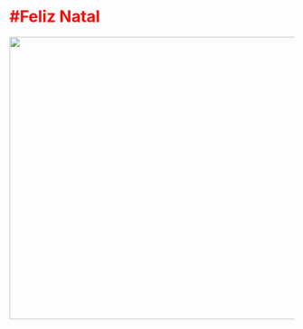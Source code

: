 <div>
  <h1 style="color: red">#Feliz Natal</h1>

  <div>
    <img height="500" width="800" src="https://github.com/AndressaSales/Natal/assets/134095596/cdfc3770-84b0-49fb-b024-56efedbfd2aa"/>
  </div>
</div>
